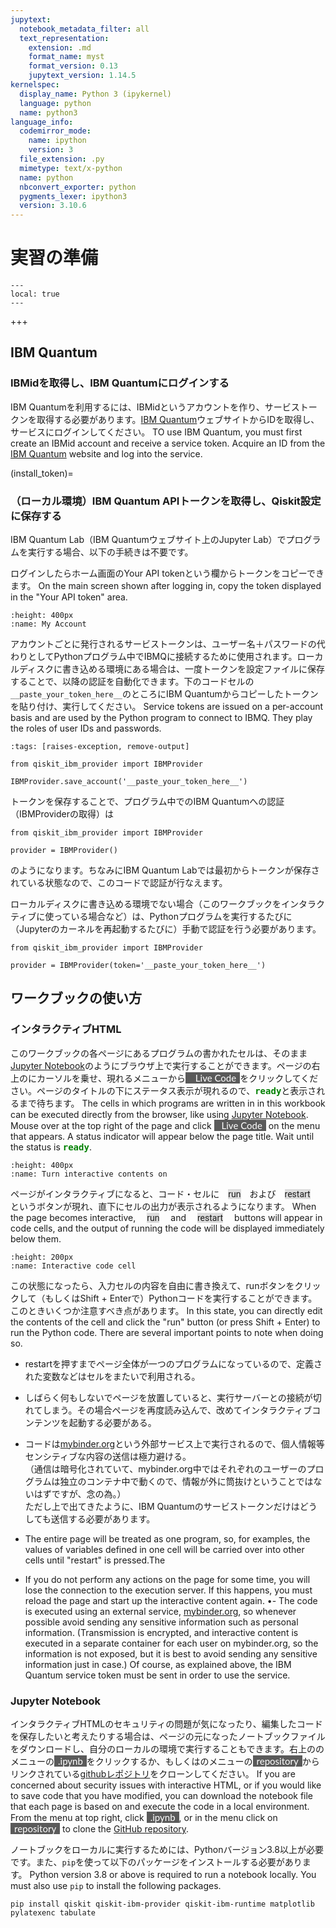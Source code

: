 ```yaml
---
jupytext:
  notebook_metadata_filter: all
  text_representation:
    extension: .md
    format_name: myst
    format_version: 0.13
    jupytext_version: 1.14.5
kernelspec:
  display_name: Python 3 (ipykernel)
  language: python
  name: python3
language_info:
  codemirror_mode:
    name: ipython
    version: 3
  file_extension: .py
  mimetype: text/x-python
  name: python
  nbconvert_exporter: python
  pygments_lexer: ipython3
  version: 3.10.6
---
```


# 実習の準備

```{contents} 目次
---
local: true
---
```

+++

## IBM Quantum

### IBMidを取得し、IBM Quantumにログインする

IBM Quantumを利用するには、IBMidというアカウントを作り、サービストークンを取得する必要があります。<a href="https://quantum-computing.ibm.com/" target="_blank">IBM Quantum</a>ウェブサイトからIDを取得し、サービスにログインしてください。
TO use IBM Quantum, you must first create an IBMid account and receive a service token. Acquire an ID from the <a href="https://quantum-computing.ibm.com/" target="_blank">IBM Quantum</a> website and log into the service.

(install_token)=
### （ローカル環境）IBM Quantum APIトークンを取得し、Qiskit設定に保存する

IBM Quantum Lab（IBM Quantumウェブサイト上のJupyter Lab）でプログラムを実行する場合、以下の手続きは不要です。

ログインしたらホーム画面のYour API tokenという欄からトークンをコピーできます。
On the main screen shown after logging in, copy the token displayed in the "Your API token" area.
```{image} figs/ibmq_home.png
:height: 400px
:name: My Account
```

アカウントごとに発行されるサービストークンは、ユーザー名＋パスワードの代わりとしてPythonプログラム中でIBMQに接続するために使用されます。ローカルディスクに書き込める環境にある場合は、一度トークンを設定ファイルに保存することで、以降の認証を自動化できます。下のコードセルの`__paste_your_token_here__`のところにIBM Quantumからコピーしたトークンを貼り付け、実行してください。
Service tokens are issued on a per-account basis and are used by the Python program to connect to IBMQ. They play the roles of user IDs and passwords.

```{code-cell} ipython3
:tags: [raises-exception, remove-output]

from qiskit_ibm_provider import IBMProvider

IBMProvider.save_account('__paste_your_token_here__')
```

トークンを保存することで、プログラム中でのIBM Quantumへの認証（IBMProviderの取得）は

```{code-block} python
from qiskit_ibm_provider import IBMProvider

provider = IBMProvider()
```

のようになります。ちなみにIBM Quantum Labでは最初からトークンが保存されている状態なので、このコードで認証が行なえます。

ローカルディスクに書き込める環境でない場合（このワークブックをインタラクティブに使っている場合など）は、Pythonプログラムを実行するたびに（Jupyterのカーネルを再起動するたびに）手動で認証を行う必要があります。

```{code-block} python
from qiskit_ibm_provider import IBMProvider

provider = IBMProvider(token='__paste_your_token_here__')
```

## ワークブックの使い方

### インタラクティブHTML

このワークブックの各ページにあるプログラムの書かれたセルは、そのまま<a href="https://jupyter.org/" target="_blank">Jupyter Notebook</a>のようにブラウザ上で実行することができます。ページの右上の<i class="fas fa-rocket"></i>にカーソルを乗せ、現れるメニューから<span style="background-color:#5a5a5a; color:white; font-family:Lato, sans-serif; font-weight:400; font-size:15px;"><i class="fas fa-play" style="margin-left: .4em;"></i> <span style="margin: 0 .4em 0 .4em;">Live Code</span></span>をクリックしてください。ページのタイトルの下にステータス表示が現れるので、<span style="color: green; font-family: monospace; font-weight: bold; font-size: 1em;">ready</span>と表示されるまで待ちます。
The cells in which programs are written in in this workbook can be executed directly from the browser, like using <a href="https://jupyter.org/" target="_blank">Jupyter Notebook</a>. Mouse over <i class="fas fa-rocket"></i> at the top right of the page and click <span style="background-color:#5a5a5a; color:white; font-family:Lato, sans-serif; font-weight:400; font-size:15px;"><i class="fas fa-play" style="margin-left: .4em;"></i> <span style="margin: 0 .4em 0 .4em;">Live Code</span></span> on the menu that appears. A status indicator will appear below the page title. Wait until the status is <span style="color: green; font-family: monospace; font-weight: bold; font-size: 1em;">ready</span>.

```{image} figs/toggle_interactive.jpg
:height: 400px
:name: Turn interactive contents on
```

ページがインタラクティブになると、コード・セルに<span style="background-color:#dddddd; font-family:'Roboto', sans-serif; margin:0 1em 0 1em;">run</span>および<span style="background-color:#dddddd; font-family:'Roboto', sans-serif; margin:0 1em 0 1em;">restart</span>というボタンが現れ、直下にセルの出力が表示されるようになります。
When the page becomes interactive, <span style="background-color:#dddddd; font-family:'Roboto', sans-serif; margin:0 1em 0 1em;">run</span> and <span style="background-color:#dddddd; font-family:'Roboto', sans-serif; margin:0 1em 0 1em;">restart</span> buttons will appear in code cells, and the output of running the code will be displayed immediately below them.

```{image} figs/interactive_cell.jpg
:height: 200px
:name: Interactive code cell
```

この状態になったら、入力セルの内容を自由に書き換えて、runボタンをクリックして（もしくはShift + Enterで）Pythonコードを実行することができます。このときいくつか注意すべき点があります。
In this state, you can directly edit the contents of the cell and click the "run" button (or press Shift + Enter) to run the Python code. There are several important points to note when doing so.

- restartを押すまでページ全体が一つのプログラムになっているので、定義された変数などはセルをまたいで利用される。
- しばらく何もしないでページを放置していると、実行サーバーとの接続が切れてしまう。その場合ページを再度読み込んで、改めてインタラクティブコンテンツを起動する必要がある。
- コードは<a href="https://mybinder.org/" target="_blank">mybinder.org</a>という外部サービス上で実行されるので、個人情報等センシティブな内容の送信は極力避ける。<br/>
  （通信は暗号化されていて、mybinder.org中ではそれぞれのユーザーのプログラムは独立のコンテナ中で動くので、情報が外に筒抜けということではないはずですが、念の為。）<br/>
  ただし上で出てきたように、IBM Quantumのサービストークンだけはどうしても送信する必要があります。

- The entire page will be treated as one program, so, for examples, the values of variables defined in one cell will be carried over into other cells until "restart" is pressed.The 
- If you do not perform any actions on the page for some time, you will lose the connection to the execution server. If this happens, you must reload the page and start up the interactive content again.
•- The code is executed using an external service, <a href="https://mybinder.org/" target="_blank">mybinder.org</a>, so whenever possible avoid sending any sensitive information such as personal information. 
(Transmission is encrypted, and interactive content is executed in a separate container for each user on mybinder.org, so the information is not exposed, but it is best to avoid sending any sensitive information just in case.) 
Of course, as explained above, the IBM Quantum service token must be sent in order to use the service.

### Jupyter Notebook

インタラクティブHTMLのセキュリティの問題が気になったり、編集したコードを保存したいと考えたりする場合は、ページの元になったノートブックファイルをダウンロードし、自分のローカルの環境で実行することもできます。右上の<i class="fas fa-download"></i>のメニューの<span style="background-color:#5a5a5a; color:white; font-family:Lato, sans-serif; font-weight:400; font-size:15px;"><span style="margin: 0 .4em 0 .4em;">.ipynb</span></span>をクリックするか、もしくは<i class="fab fa-github"></i>のメニューの<span style="background-color:#5a5a5a; color:white; font-family:Lato, sans-serif; font-weight:400; font-size:15px;"><span style="margin: 0 .4em 0 .4em;">repository</span></span>からリンクされている<a href="https://github.com/UTokyo-ICEPP/qc-workbook" target="_blank">githubレポジトリ</a>をクローンしてください。
If you are concerned about security issues with interactive HTML, or if you would like to save code that you have modified, you can download the notebook file that each page is based on and execute the code in a local environment. From the <i class="fas fa-download"></i> menu at top right, click <span style="background-color:#5a5a5a; color:white; font-family:Lato, sans-serif; font-weight:400; font-size:15px;"><span style="margin: 0 .4em 0 .4em;">.ipynb</span></span>, or in the <i class="fab fa-github"></i> menu click on <span style="background-color:#5a5a5a; color:white; font-family:Lato, sans-serif; font-weight:400; font-size:15px;"><span style="margin: 0 .4em 0 .4em;">repository</span></span> to clone the <a href="https://github.com/UTokyo-ICEPP/qc-workbook" target="_blank">GitHub repository</a>.

ノートブックをローカルに実行するためには、Pythonバージョン3.8以上が必要です。また、`pip`を使って以下のパッケージをインストールする必要があります。
Python version 3.8 or above is required to run a notebook locally. You must also use `pip` to install the following packages.

```{code-block}
pip install qiskit qiskit-ibm-provider qiskit-ibm-runtime matplotlib pylatexenc tabulate
```
